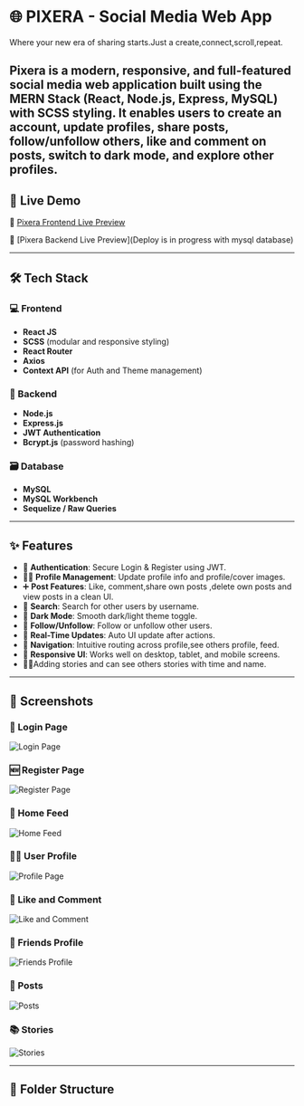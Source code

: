 # 🌐 PIXERA - Social Media Web App
   Where your new era of sharing starts.Just a create,connect,scroll,repeat.
  

**Pixera** is a modern, responsive, and full-featured social media web application built using the **MERN Stack (React, Node.js, Express, MySQL)** with SCSS styling. It enables users to create an account, update profiles, share posts, follow/unfollow others, like and comment on posts, switch to dark mode, and explore other profiles.
---

## 🚀 Live Demo

🔗 [Pixera Frontend Live Preview](https://pixera-frontend.vercel.app/)

🔗 [Pixera Backend Live Preview](Deploy is in progress with mysql database)

---

## 🛠️ Tech Stack

### 💻 Frontend
- **React JS**
- **SCSS** (modular and responsive styling)
- **React Router**
- **Axios**
- **Context API** (for Auth and Theme management)

### 🔧 Backend
- **Node.js**
- **Express.js**
- **JWT Authentication**
- **Bcrypt.js** (password hashing)

### 🗃️ Database
- **MySQL**
- **MySQL Workbench**
- **Sequelize / Raw Queries**

---

## ✨ Features

- 🔐 **Authentication**: Secure Login & Register using JWT.
- 🧑‍💼 **Profile Management**: Update profile info and profile/cover images.
- ➕ **Post Features**: Like, comment,share own posts ,delete own posts and view posts in a clean UI.
- 🔎 **Search**: Search for other users by username.
- 🌙 **Dark Mode**: Smooth dark/light theme toggle.
- 👥 **Follow/Unfollow**: Follow or unfollow other users.
- 🔁 **Real-Time Updates**: Auto UI update after actions.
- 🧭 **Navigation**: Intuitive routing across profile,see others profile, feed.
- 📱 **Responsive UI**: Works well on desktop, tablet, and mobile screens.
- 🌸✨Adding stories and can see others stories with time and name.

---

## 📸 Screenshots

### 🔐 Login Page  
![Login Page](./social-media/screenshots/LOGIN%20PAGE.png)

### 🆕 Register Page  
![Register Page](./social-media/screenshots/REGISTER%20PAGE.png)

### 🏡 Home Feed  
![Home Feed](./social-media/screenshots/HOME%20PAGE.png)

### 🙍‍♀️ User Profile  
![Profile Page](./social-media/screenshots/PROFILE%20PAGE.png)

### 📝 Like and Comment  
![Like and Comment](./social-media/screenshots/LIKE%20AND%20COMMENT.png)

### 👥 Friends Profile  
![Friends Profile](./social-media/screenshots/FRIENDS%20PROFILE.png)

### 🧾 Posts  
![Posts](./social-media/screenshots/POSTS.png)

### 📚 Stories  
![Stories](./social-media/screenshots/STORIES.png)


---

## 📂 Folder Structure

